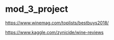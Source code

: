 # mod_3_project

https://www.winemag.com/toplists/bestbuys2018/


https://www.kaggle.com/zynicide/wine-reviews
